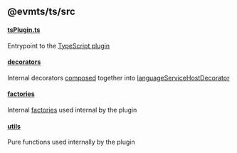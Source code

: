 ## @evmts/ts/src

#### [tsPlugin.ts](./index.ts)

Entrypoint to the [TypeScript plugin](https://github.com/microsoft/TypeScript/wiki/Writing-a-Language-Service-Plugin)

#### [decorators](./decorators/README.md)

Internal decorators [composed](./decorators/decorate.ts) together into [languageServiceHostDecorator](./languageServiceHost.ts)

#### [factories](./factories/README.md)

Internal [factories](https://en.wikipedia.org/wiki/Factory_method_pattern) used internal by the plugin

#### [utils](./utils/README.md)

Pure functions used internally by the plugin
